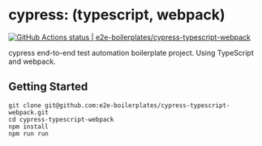 # cypress: (typescript, webpack)

[![GitHub Actions status | e2e-boilerplates/cypress-typescript-webpack](https://github.com/e2e-boilerplates/cypress-typescript-webpack/workflows/NodeCI/badge.svg)](https://github.com/e2e-boilerplates/cypress-typescript-webpack/actions?workflow=NodeCI)

cypress end-to-end test automation boilerplate project. Using TypeScript and webpack.

## Getting Started

    git clone git@github.com:e2e-boilerplates/cypress-typescript-webpack.git
    cd cypress-typescript-webpack
    npm install
    npm run run
